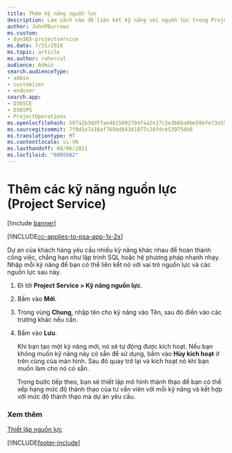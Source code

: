 ```yaml
---
title: Thêm kỹ năng nguồn lực
description: Làm cách nào để liên kết kỹ năng với nguồn lực trong Project Service
author: JohnPBurrows
ms.custom:
- dyn365-projectservice
ms.date: 7/31/2018
ms.topic: article
ms.author: ruhercul
audience: Admin
search.audienceType:
- admin
- customizer
- enduser
search.app:
- D365CE
- D365PS
- ProjectOperations
ms.openlocfilehash: 597a2b3ddffae4815092704faa2e17c2e3b6ba0be59bfe73a59a89a4fe506ede
ms.sourcegitcommit: 7f8d1e7a16af769adb43d1877c28fdce53975db8
ms.translationtype: MT
ms.contentlocale: vi-VN
ms.lasthandoff: 08/06/2021
ms.locfileid: "6995562"
---
```

# <a name="add-resource-skills-project-service"></a>Thêm các kỹ năng nguồn lực (Project Service)

[!include [banner](../includes/psa-now-project-operations.md)]

[!INCLUDE[cc-applies-to-psa-app-1x-2x](../includes/cc-applies-to-psa-app-1x-2x.md)]

Dự án của khách hàng yêu cầu nhiều kỹ năng khác nhau để hoàn thành công việc, chẳng hạn như lập trình SQL hoặc hệ phương pháp nhanh nhạy. Nhập mỗi kỹ năng để bạn có thể liên kết nó với vai trò nguồn lực và các nguồn lực sau này.  
  
1. Đi tới **Project Service > Kỹ năng nguồn lực**.  
  
2. Bấm vào **Mới**.  
  
3. Trong vùng **Chung**, nhập tên cho kỹ năng vào Tên, sau đó điền vào các trường khác nếu cần.  
  
4. Bấm vào **Lưu**.  
  
   Khi bạn tạo một kỹ năng mới, nó sẽ tự động được kích hoạt. Nếu bạn không muốn kỹ năng này có sẵn để sử dụng, bấm vào **Hủy kích hoạt** ở trên cùng của màn hình. Sau đó quay trở lại và kích hoạt nó khi bạn muốn làm cho nó có sẵn.  
  
   Trong bước tiếp theo, bạn sẽ thiết lập mô hình thành thạo để bạn có thể xếp hạng mức độ thành thạo của tư vấn viên với mỗi kỹ năng và kết hợp với mức độ thành thạo mà dự án yêu cầu.  
  
### <a name="see-also"></a>Xem thêm  
 [Thiết lập nguồn lực](../psa/set-up-resources.md)


[!INCLUDE[footer-include](../includes/footer-banner.md)]